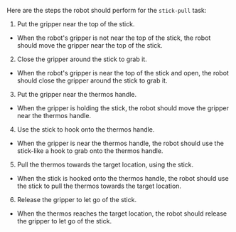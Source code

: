 Here are the steps the robot should perform for the `stick-pull` task:

1. Put the gripper near the top of the stick.
- When the robot's gripper is not near the top of the stick, the robot should move the gripper near the top of the stick.
2. Close the gripper around the stick to grab it.
- When the robot's gripper is near the top of the stick and open, the robot should close the gripper around the stick to grab it.
3. Put the gripper near the thermos handle.
- When the gripper is holding the stick, the robot should move the gripper near the thermos handle.
4. Use the stick to hook onto the thermos handle.
- When the gripper is near the thermos handle, the robot should use the stick-like a hook to grab onto the thermos handle.
5. Pull the thermos towards the target location, using the stick.
- When the stick is hooked onto the thermos handle, the robot should use the stick to pull the thermos towards the target location.
6. Release the gripper to let go of the stick.
- When the thermos reaches the target location, the robot should release the gripper to let go of the stick.
